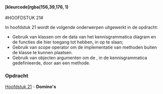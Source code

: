 #### [kleurcode]rgba(156,39,176, 1)

#HOOFDSTUK 21#

In hoofdstuk 21 wordt de volgende onderwerpen uitgewerkt in de opdracht:

- Gebruik van klassen om de data  van het kennisgrammatica diagram en de functies die hier toegang tot hebben, in op te slaan;
- Gebruik van scope operator om de implementatie van methoden buiten de klasse te kunnen plaatsen.
- Gebruik van objecten argumenten om de , in de kennisgrammatica gedefinieerde, door aan een methode.

### Opdracht


[Hoofdstuk 21](https://elo.kw1c.nl/CMS/Studie/811%20ICT-Academie/811%20VakkenInhoud/%5BB.08%20C++%5D%20C++/25187%20%C2%A0%20Applicatie-%20en%20mediaontwikkelaar/Periode%2007/Productie/02.%20Opdrachten/21_Dominos.opdracht.xlsx) - **Domino's**
